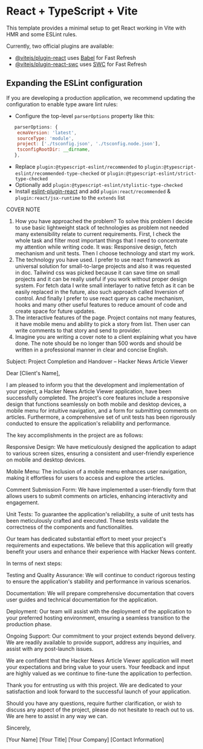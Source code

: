 # React + TypeScript + Vite

This template provides a minimal setup to get React working in Vite with HMR and some ESLint rules.

Currently, two official plugins are available:

- [@vitejs/plugin-react](https://github.com/vitejs/vite-plugin-react/blob/main/packages/plugin-react/README.md) uses [Babel](https://babeljs.io/) for Fast Refresh
- [@vitejs/plugin-react-swc](https://github.com/vitejs/vite-plugin-react-swc) uses [SWC](https://swc.rs/) for Fast Refresh

## Expanding the ESLint configuration

If you are developing a production application, we recommend updating the configuration to enable type aware lint rules:

- Configure the top-level `parserOptions` property like this:

```js
   parserOptions: {
    ecmaVersion: 'latest',
    sourceType: 'module',
    project: ['./tsconfig.json', './tsconfig.node.json'],
    tsconfigRootDir: __dirname,
   },
```

- Replace `plugin:@typescript-eslint/recommended` to `plugin:@typescript-eslint/recommended-type-checked` or `plugin:@typescript-eslint/strict-type-checked`
- Optionally add `plugin:@typescript-eslint/stylistic-type-checked`
- Install [eslint-plugin-react](https://github.com/jsx-eslint/eslint-plugin-react) and add `plugin:react/recommended` & `plugin:react/jsx-runtime` to the `extends` list

COVER NOTE

1. How you have approached the problem?
   To solve this problem I decide to use basic lightweight stack of technologies as problem not needed many extensibility relate to current requirements. First, I check the whole task and filter most important things that I need to concentrate my attention while writing code. It was: Responsive design, fetch mechanism and unit tests. Then I choose technology and start my work.
2. The technology you have used.
   I prefer to use react framework as universal solution for small-to-large projects and also it was requested in doc. Tailwind css was picked because it can save time on small projects and it can be really useful if you work without proper design system. For fetch data I write small interlayer to native fetch as it can be easily replaced in the future, also such approach called Inversion of control. And finally I prefer to use react query as cache mechanism, hooks and many other useful features to reduce amount of code and create space for future updates.
3. The interactive features of the page.
   Project contains not many features, it have mobile menu and ability to pick a story from list. Then user can write comments to that story and send to provider.
4. Imagine you are writing a cover note to a client explaining what you have done. The note should be no longer than 500 words and should be written in a professional manner in clear and concise English.

Subject: Project Completion and Handover – Hacker News Article Viewer

Dear [Client's Name],

I am pleased to inform you that the development and implementation of your project, a Hacker News Article Viewer application, have been successfully completed. The project's core features include a responsive design that functions seamlessly on both mobile and desktop devices, a mobile menu for intuitive navigation, and a form for submitting comments on articles. Furthermore, a comprehensive set of unit tests has been rigorously conducted to ensure the application's reliability and performance.

The key accomplishments in the project are as follows:

Responsive Design: We have meticulously designed the application to adapt to various screen sizes, ensuring a consistent and user-friendly experience on mobile and desktop devices.

Mobile Menu: The inclusion of a mobile menu enhances user navigation, making it effortless for users to access and explore the articles.

Comment Submission Form: We have implemented a user-friendly form that allows users to submit comments on articles, enhancing interactivity and engagement.

Unit Tests: To guarantee the application's reliability, a suite of unit tests has been meticulously crafted and executed. These tests validate the correctness of the components and functionalities.

Our team has dedicated substantial effort to meet your project's requirements and expectations. We believe that this application will greatly benefit your users and enhance their experience with Hacker News content.

In terms of next steps:

Testing and Quality Assurance: We will continue to conduct rigorous testing to ensure the application's stability and performance in various scenarios.

Documentation: We will prepare comprehensive documentation that covers user guides and technical documentation for the application.

Deployment: Our team will assist with the deployment of the application to your preferred hosting environment, ensuring a seamless transition to the production phase.

Ongoing Support: Our commitment to your project extends beyond delivery. We are readily available to provide support, address any inquiries, and assist with any post-launch issues.

We are confident that the Hacker News Article Viewer application will meet your expectations and bring value to your users. Your feedback and input are highly valued as we continue to fine-tune the application to perfection.

Thank you for entrusting us with this project. We are dedicated to your satisfaction and look forward to the successful launch of your application.

Should you have any questions, require further clarification, or wish to discuss any aspect of the project, please do not hesitate to reach out to us. We are here to assist in any way we can.

Sincerely,

[Your Name]
[Your Title]
[Your Company]
[Contact Information]
